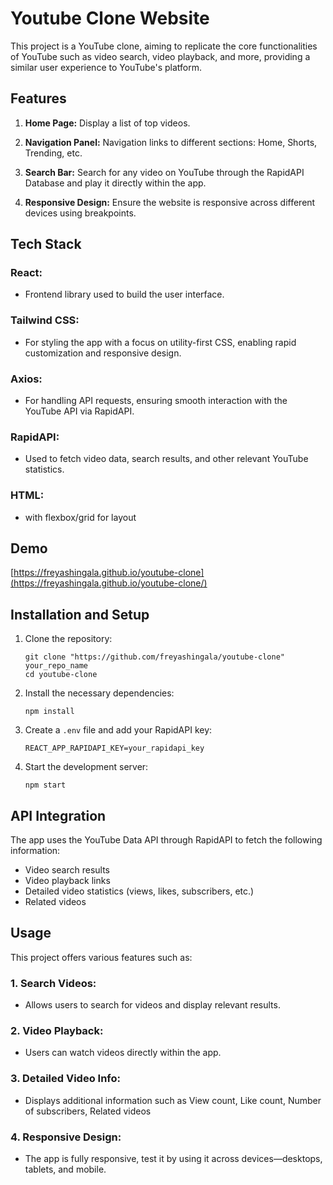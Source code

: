 # Youtube Clone Website

This project is a YouTube clone, aiming to replicate the core functionalities of YouTube such as video search, video playback, and more, providing a similar user experience to YouTube's platform.

## Features

1. **Home Page:**
 Display a list of top videos.

2. **Navigation Panel:**
 Navigation links to different sections: Home, Shorts, Trending, etc.

3. **Search Bar:**
 Search for any video on YouTube through the RapidAPI Database and play it directly within the app.

4. **Responsive Design:**
 Ensure the website is responsive across different devices using breakpoints.

## Tech Stack

### React: 
- Frontend library used to build the user interface.

### Tailwind CSS: 
- For styling the app with a focus on utility-first CSS, enabling rapid customization and responsive design.

### Axios: 
- For handling API requests, ensuring smooth interaction with the YouTube API via RapidAPI.

### RapidAPI: 
- Used to fetch video data, search results, and other relevant YouTube statistics.

### HTML: 
- with flexbox/grid for layout

## Demo
[https://freyashingala.github.io/youtube-clone](https://freyashingala.github.io/youtube-clone/)

## Installation and Setup
  1. Clone the repository:
      ```
      git clone "https://github.com/freyashingala/youtube-clone" your_repo_name
      cd youtube-clone
      ```
  2. Install the necessary dependencies:
      ```
     npm install
      ```
  3. Create a `.env` file and add your RapidAPI key:
     ```
     REACT_APP_RAPIDAPI_KEY=your_rapidapi_key
     ```
  4. Start the development server:
     ```
     npm start
     ```

## API Integration

The app uses the YouTube Data API through RapidAPI to fetch the following information:

- Video search results
- Video playback links
- Detailed video statistics (views, likes, subscribers, etc.)
- Related videos

## Usage

This project offers various features such as:

### 1. Search Videos: 
- Allows users to search for videos and display relevant results.

### 2. Video Playback: 
- Users can watch videos directly within the app.

### 3. Detailed Video Info: 
- Displays additional information such as View count, Like count, Number of subscribers, Related videos

### 4. Responsive Design: 
- The app is fully responsive, test it by using it across devices—desktops, tablets, and mobile.
